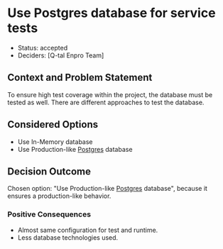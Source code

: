 # Use Postgres database for service tests

* Status: accepted
* Deciders: [Q-tal Enpro Team]

## Context and Problem Statement

To ensure high test coverage within the project, the database must be tested as well. There are different approaches to test the database.

## Considered Options

* Use In-Memory database
* Use Production-like [Postgres](http://www.postgresql.org) database

## Decision Outcome

Chosen option: "Use Production-like [Postgres](http://www.postgresql.org) database", because it ensures a production-like behavior.

### Positive Consequences <!-- optional -->

* Almost same configuration for test and runtime.
* Less database technologies used.
